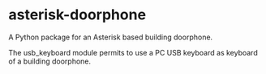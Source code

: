 # asterisk-doorphone
A Python package for an Asterisk based building doorphone.

The usb_keyboard module permits to use a PC USB keyboard as keyboard of a building doorphone.

